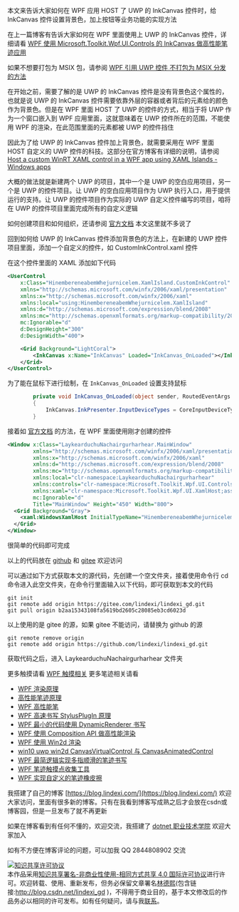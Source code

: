 
本文来告诉大家如何在 WPF 应用 HOST 了 UWP 的 InkCanvas 控件时，给 InkCanvas 控件设置背景色，加上按钮等业务功能的实现方法

<!--more-->


<!-- CreateTime:2021/8/17 21:19:53 -->


<!-- 发布 -->

在上一篇博客有告诉大家如何在 WPF 里面使用上 UWP 的 InkCanvas 控件，详细请看 [WPF 使用 Microsoft.Toolkit.Wpf.UI.Controls 的 InkCanvas 做高性能笔迹应用](https://blog.lindexi.com/post/WPF-%E4%BD%BF%E7%94%A8-Microsoft.Toolkit.Wpf.UI.Controls-%E7%9A%84-InkCanvas-%E5%81%9A%E9%AB%98%E6%80%A7%E8%83%BD%E7%AC%94%E8%BF%B9%E5%BA%94%E7%94%A8.html )

如果不想要打包为 MSIX 包，请参阅 [WPF 引用 UWP 控件 不打包为 MSIX 分发的方法](https://blog.lindexi.com/post/WPF-%E5%BC%95%E7%94%A8-UWP-%E6%8E%A7%E4%BB%B6-%E4%B8%8D%E6%89%93%E5%8C%85%E4%B8%BA-MSIX-%E5%88%86%E5%8F%91%E7%9A%84%E6%96%B9%E6%B3%95.html )

在开始之前，需要了解的是 UWP 的 InkCanvas 控件是没有背景色这个属性的，也就是说 UWP 的 InkCanvas 控件需要依靠外层的容器或者背后的元素给的颜色作为背景色。但是在 WPF 里面 HOST 了 UWP 的控件的方式，相当于将 UWP 作为一个窗口嵌入到 WPF 应用里面，这就意味着在 UWP 控件所在的范围，不能使用 WPF 的渲染，在此范围里面的元素都被 UWP 的控件挡住

因此为了给 UWP 的 InkCanvas 控件加上背景色，就需要采用在 WPF 里面 HOST 自定义的 UWP 控件的科技。这部分在官方博客有详细的说明，请参阅 [Host a custom WinRT XAML control in a WPF app using XAML Islands - Windows apps](https://docs.microsoft.com/en-us/windows/apps/desktop/modernize/host-custom-control-with-xaml-islands?WT.mc_id=WD-MVP-5003260 )

大概的做法就是新建两个 UWP 的项目，其中一个是 UWP 的空白应用项目，另一个是 UWP 的控件项目。让 UWP 的空白应用项目作为 UWP 执行入口，用于提供运行的支持。让 UWP 的控件项目作为实际的 UWP 自定义控件编写的项目，咱将在 UWP 的控件项目里面完成所有的自定义逻辑

如何创建项目和如何组织，还请参阅 [官方文档](https://docs.microsoft.com/en-us/windows/apps/desktop/modernize/host-custom-control-with-xaml-islands?WT.mc_id=WD-MVP-5003260 ) 本文这里就不多说了

回到如何给 UWP 的 InkCanvas 控件添加背景色的方法上，在新建的 UWP 控件项目里面，添加一个自定义的控件，如 CustomInkControl.xaml 控件

在这个控件里面的 XAML 添加如下代码

```xml
<UserControl
    x:Class="HinembereneabemWhejurnicelem.XamlIsland.CustomInkControl"
    xmlns="http://schemas.microsoft.com/winfx/2006/xaml/presentation"
    xmlns:x="http://schemas.microsoft.com/winfx/2006/xaml"
    xmlns:local="using:HinembereneabemWhejurnicelem.XamlIsland"
    xmlns:d="http://schemas.microsoft.com/expression/blend/2008"
    xmlns:mc="http://schemas.openxmlformats.org/markup-compatibility/2006"
    mc:Ignorable="d"
    d:DesignHeight="300"
    d:DesignWidth="400">

    <Grid Background="LightCoral">
        <InkCanvas x:Name="InkCanvas" Loaded="InkCanvas_OnLoaded"></InkCanvas>
    </Grid>
</UserControl>
```

为了能在鼠标下进行绘制，在 `InkCanvas_OnLoaded` 设置支持鼠标

```csharp
        private void InkCanvas_OnLoaded(object sender, RoutedEventArgs e)
        {
            InkCanvas.InkPresenter.InputDeviceTypes = CoreInputDeviceTypes.Mouse| CoreInputDeviceTypes.Touch;
        }
```

接着如 [官方文档](https://docs.microsoft.com/en-us/windows/apps/desktop/modernize/host-custom-control-with-xaml-islands?WT.mc_id=WD-MVP-5003260 ) 的方法，在 WPF 里面使用刚才创建的控件

```xml
<Window x:Class="LaykearduchuNachairgurharhear.MainWindow"
        xmlns="http://schemas.microsoft.com/winfx/2006/xaml/presentation"
        xmlns:x="http://schemas.microsoft.com/winfx/2006/xaml"
        xmlns:d="http://schemas.microsoft.com/expression/blend/2008"
        xmlns:mc="http://schemas.openxmlformats.org/markup-compatibility/2006"
        xmlns:local="clr-namespace:LaykearduchuNachairgurharhear"
        xmlns:controls="clr-namespace:Microsoft.Toolkit.Wpf.UI.Controls;assembly=Microsoft.Toolkit.Wpf.UI.Controls"
        xmlns:xaml="clr-namespace:Microsoft.Toolkit.Wpf.UI.XamlHost;assembly=Microsoft.Toolkit.Wpf.UI.XamlHost"
        mc:Ignorable="d"
        Title="MainWindow" Height="450" Width="800">
  <Grid Background="Gray">
    <xaml:WindowsXamlHost InitialTypeName="HinembereneabemWhejurnicelem.XamlIsland.CustomInkControl" ChildChanged="WindowsXamlHost_ChildChanged" />
  </Grid>
</Window>
```

很简单的代码即可完成

以上的代码放在 [github](https://github.com/lindexi/lindexi_gd/tree/b2aa15343108fa5619bd2605c28085eb3cd6023d/LaykearduchuNachairgurharhear) 和 [gitee](https://gitee.com/lindexi/lindexi_gd/tree/b2aa15343108fa5619bd2605c28085eb3cd6023d/LaykearduchuNachairgurharhear) 欢迎访问

可以通过如下方式获取本文的源代码，先创建一个空文件夹，接着使用命令行 cd 命令进入此空文件夹，在命令行里面输入以下代码，即可获取到本文的代码

```
git init
git remote add origin https://gitee.com/lindexi/lindexi_gd.git
git pull origin b2aa15343108fa5619bd2605c28085eb3cd6023d
```

以上使用的是 gitee 的源，如果 gitee 不能访问，请替换为 github 的源

```
git remote remove origin
git remote add origin https://github.com/lindexi/lindexi_gd.git
```

获取代码之后，进入 LaykearduchuNachairgurharhear 文件夹

更多触摸请看 [WPF 触摸相关](https://blog.lindexi.com/post/WPF-%E8%A7%A6%E6%91%B8%E7%9B%B8%E5%85%B3.html ) 更多笔迹相关请看

- [WPF 渲染原理](https://lindexi.gitee.io/post/WPF-%E6%B8%B2%E6%9F%93%E5%8E%9F%E7%90%86.html )
- [高性能笔迹原理](https://blog.lindexi.com/post/%E9%AB%98%E6%80%A7%E8%83%BD%E7%AC%94%E8%BF%B9%E5%8E%9F%E7%90%86.html)
- [WPF 高性能笔](https://blog.lindexi.com/post/WPF-%E9%AB%98%E6%80%A7%E8%83%BD%E7%AC%94.html ) 
- [WPF 高速书写 StylusPlugIn 原理](https://blog.lindexi.com/post/WPF-%E9%AB%98%E9%80%9F%E4%B9%A6%E5%86%99-StylusPlugIn-%E5%8E%9F%E7%90%86.html )
- [WPF 最小的代码使用 DynamicRenderer 书写](https://blog.lindexi.com/post/WPF-%E6%9C%80%E5%B0%8F%E7%9A%84%E4%BB%A3%E7%A0%81%E4%BD%BF%E7%94%A8-DynamicRenderer-%E4%B9%A6%E5%86%99.html )
- [WPF 使用 Composition API 做高性能渲染](https://blog.lindexi.com/post/WPF-%E4%BD%BF%E7%94%A8-Composition-API-%E5%81%9A%E9%AB%98%E6%80%A7%E8%83%BD%E6%B8%B2%E6%9F%93.html )
- [WPF 使用 Win2d 渲染](https://blog.lindexi.com/post/WPF-%E4%BD%BF%E7%94%A8-Win2d-%E6%B8%B2%E6%9F%93.html )
- [win10 uwp win2d CanvasVirtualControl 与 CanvasAnimatedControl](https://blog.lindexi.com/post/win10-uwp-win2d-CanvasVirtualControl-%E4%B8%8E-CanvasAnimatedControl.html )
- [WPF 最简逻辑实现多指顺滑的笔迹书写](https://blog.lindexi.com/post/WPF-%E6%9C%80%E7%AE%80%E9%80%BB%E8%BE%91%E5%AE%9E%E7%8E%B0%E5%A4%9A%E6%8C%87%E9%A1%BA%E6%BB%91%E7%9A%84%E7%AC%94%E8%BF%B9%E4%B9%A6%E5%86%99.html)
- [WPF 笔迹触摸点收集工具](https://blog.lindexi.com/post/WPF-%E7%AC%94%E8%BF%B9%E8%A7%A6%E6%91%B8%E7%82%B9%E6%94%B6%E9%9B%86%E5%B7%A5%E5%85%B7.html )
- [WPF 实现自定义的笔迹橡皮擦](https://blog.lindexi.com/post/WPF-%E5%AE%9E%E7%8E%B0%E8%87%AA%E5%AE%9A%E4%B9%89%E7%9A%84%E7%AC%94%E8%BF%B9%E6%A9%A1%E7%9A%AE%E6%93%A6.html )



我搭建了自己的博客 [https://blog.lindexi.com/](https://blog.lindexi.com/) 欢迎大家访问，里面有很多新的博客。只有在我看到博客写成熟之后才会放在csdn或博客园，但是一旦发布了就不再更新

如果在博客看到有任何不懂的，欢迎交流，我搭建了 [dotnet 职业技术学院](https://t.me/dotnet_campus) 欢迎大家加入

如有不方便在博客评论的问题，可以加我 QQ 2844808902 交流

<a rel="license" href="http://creativecommons.org/licenses/by-nc-sa/4.0/"><img alt="知识共享许可协议" style="border-width:0" src="https://licensebuttons.net/l/by-nc-sa/4.0/88x31.png" /></a><br />本作品采用<a rel="license" href="http://creativecommons.org/licenses/by-nc-sa/4.0/">知识共享署名-非商业性使用-相同方式共享 4.0 国际许可协议</a>进行许可。欢迎转载、使用、重新发布，但务必保留文章署名[林德熙](http://blog.csdn.net/lindexi_gd)(包含链接:http://blog.csdn.net/lindexi_gd )，不得用于商业目的，基于本文修改后的作品务必以相同的许可发布。如有任何疑问，请与我[联系](mailto:lindexi_gd@163.com)。